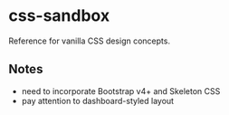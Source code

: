 # css-sandbox
Reference for vanilla CSS design concepts.

## Notes
* need to incorporate Bootstrap v4+ and Skeleton CSS
* pay attention to dashboard-styled layout